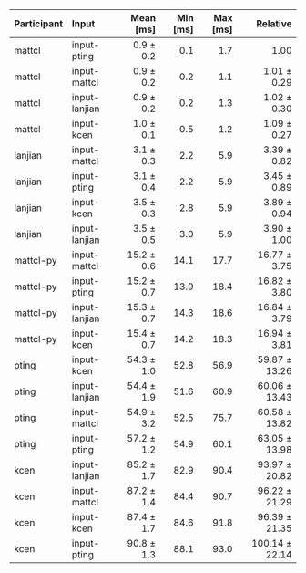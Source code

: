 | Participant | Input | Mean [ms] | Min [ms] | Max [ms] | Relative |
|:---|:---|---:|---:|---:|---:|
| mattcl | input-pting | 0.9 ± 0.2 | 0.1 | 1.7 | 1.00 |
| mattcl | input-mattcl | 0.9 ± 0.2 | 0.2 | 1.1 | 1.01 ± 0.29 |
| mattcl | input-lanjian | 0.9 ± 0.2 | 0.2 | 1.3 | 1.02 ± 0.30 |
| mattcl | input-kcen | 1.0 ± 0.1 | 0.5 | 1.2 | 1.09 ± 0.27 |
| lanjian | input-mattcl | 3.1 ± 0.3 | 2.2 | 5.9 | 3.39 ± 0.82 |
| lanjian | input-pting | 3.1 ± 0.4 | 2.2 | 5.9 | 3.45 ± 0.89 |
| lanjian | input-kcen | 3.5 ± 0.3 | 2.8 | 5.9 | 3.89 ± 0.94 |
| lanjian | input-lanjian | 3.5 ± 0.5 | 3.0 | 5.9 | 3.90 ± 1.00 |
| mattcl-py | input-mattcl | 15.2 ± 0.6 | 14.1 | 17.7 | 16.77 ± 3.75 |
| mattcl-py | input-pting | 15.2 ± 0.7 | 13.9 | 18.4 | 16.82 ± 3.80 |
| mattcl-py | input-lanjian | 15.3 ± 0.7 | 14.3 | 18.6 | 16.84 ± 3.79 |
| mattcl-py | input-kcen | 15.4 ± 0.7 | 14.2 | 18.3 | 16.94 ± 3.81 |
| pting | input-kcen | 54.3 ± 1.0 | 52.8 | 56.9 | 59.87 ± 13.26 |
| pting | input-lanjian | 54.4 ± 1.9 | 51.6 | 60.9 | 60.06 ± 13.43 |
| pting | input-mattcl | 54.9 ± 3.2 | 52.5 | 75.7 | 60.58 ± 13.82 |
| pting | input-pting | 57.2 ± 1.2 | 54.9 | 60.1 | 63.05 ± 13.98 |
| kcen | input-lanjian | 85.2 ± 1.7 | 82.9 | 90.4 | 93.97 ± 20.82 |
| kcen | input-mattcl | 87.2 ± 1.4 | 84.4 | 90.7 | 96.22 ± 21.29 |
| kcen | input-kcen | 87.4 ± 1.7 | 84.6 | 91.8 | 96.39 ± 21.35 |
| kcen | input-pting | 90.8 ± 1.3 | 88.1 | 93.0 | 100.14 ± 22.14 |
